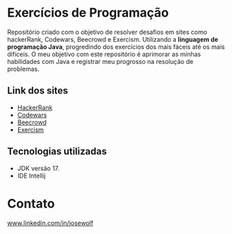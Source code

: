 # Exercícios de Programação

Repositório criado com o objetivo de resolver desafios em sites como hackerRank, Codewars, Beecrowd e Exercism. Utilizando a **linguagem de programação Java**, progredindo dos exercícios dos mais fáceis até os mais difíceis. O meu objetivo com este repositório é aprimorar as minhas habilidades com Java e registrar meu progrosso na resolução de problemas.

## Link dos sites

* [HackerRank](https://www.hackerrank.com/) 
* [Codewars](https://www.codewars.com/)
* [Beecrowd](https://beecrowd.com/) 
* [Exercism](https://exercism.org/) 

## Tecnologias utilizadas

* JDK versão 17.
* IDE Intellij

# Contato

www.linkedin.com/in/josewolf



 
